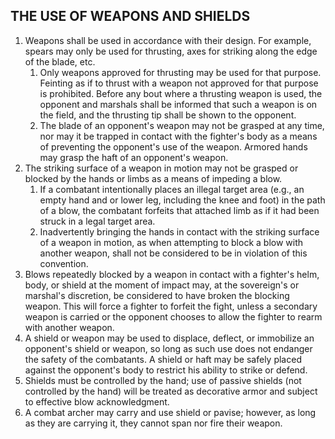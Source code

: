 ## THE USE OF WEAPONS AND SHIELDS
1. Weapons shall be used in accordance with their design. For example, spears may only be used for thrusting, axes for striking along the edge of the blade, etc.
    1.  Only weapons approved for thrusting may be used for that purpose. Feinting as if to thrust with a weapon not approved for that purpose is prohibited. Before any bout where a thrusting weapon is used, the opponent and marshals shall be informed that such a weapon is on the field, and the thrusting tip shall be shown to the opponent.
    2.  The blade of an opponent's weapon may not be grasped at any time, nor may it be trapped in contact with the fighter's body as a means of preventing the opponent's use of the weapon. Armored hands may grasp the haft of an opponent's weapon.
2.  The striking surface of a weapon in motion may not be grasped or blocked by the hands or limbs as a means of impeding a blow.
    1.  If a combatant intentionally places an illegal target area (e.g., an empty hand and or lower leg, including the knee and foot) in the path of a blow, the combatant forfeits that attached limb as if it had been struck in a legal target area.
    2.  Inadvertently bringing the hands in contact with the striking surface of a weapon in motion, as when attempting to block a blow with another weapon, shall not be considered to be in violation of this convention.
3.  Blows repeatedly blocked by a weapon in contact with a fighter's helm, body, or shield at the moment of impact may, at the sovereign's or marshal's discretion, be considered to have broken the blocking weapon. This will force a fighter to forfeit the fight, unless a secondary weapon is carried or the opponent chooses to allow the fighter to rearm with another weapon.
4.  A shield or weapon may be used to displace, deflect, or immobilize an opponent's shield or weapon, so long as such use does not endanger the safety of the combatants. A shield or haft may be safely placed against the opponent's body to restrict his ability to strike or defend.
5.  Shields must be controlled by the hand; use of passive shields (not controlled by the hand) will be treated as decorative armor and subject to effective blow acknowledgment.
6.  A combat archer may carry and use shield or pavise; however, as long as they are carrying it, they cannot span nor fire their weapon.

